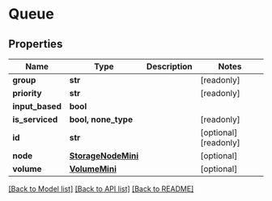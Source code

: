 # Queue


## Properties
Name | Type | Description | Notes
------------ | ------------- | ------------- | -------------
**group** | **str** |  | [readonly] 
**priority** | **str** |  | [readonly] 
**input_based** | **bool** |  | 
**is_serviced** | **bool, none_type** |  | [readonly] 
**id** | **str** |  | [optional] [readonly] 
**node** | [**StorageNodeMini**](StorageNodeMini.md) |  | [optional] 
**volume** | [**VolumeMini**](VolumeMini.md) |  | [optional] 

[[Back to Model list]](../#documentation-for-models) [[Back to API list]](../#documentation-for-api-endpoints) [[Back to README]](../)


